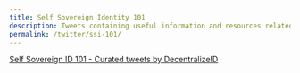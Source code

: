 ```yaml
---
title: Self Sovereign Identity 101
description: Tweets containing useful information and resources related to the fundamentals of decentralized and self sovereign identity.
permalink: /twitter/ssi-101/
---
```


<a class="twitter-timeline" href="https://twitter.com/DecentralizeID/timelines/1322735918386733057?ref_src=twsrc%5Etfw">Self Sovereign ID 101 - Curated tweets by DecentralizeID</a> <script async src="https://platform.twitter.com/widgets.js" charset="utf-8"></script>